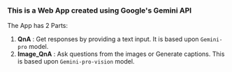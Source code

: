 ### This is a Web App created using Google's Gemini API
The App has 2 Parts:
1. **QnA** : Get responses by providing a text input. It is based upon `Gemini-pro` model.
2. **Image_QnA** : Ask questions from the images or Generate captions. This is based upon `Gemini-pro-vision` model.